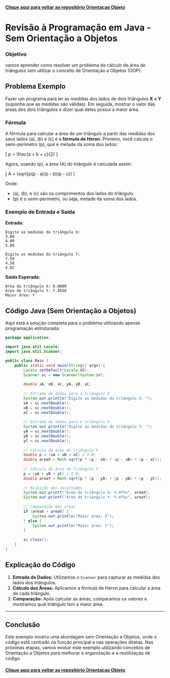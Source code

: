 #### [Clique aqui para voltar ao repositório Orientacao Objeto](https://github.com/gabrielmelim/JAVA/tree/OrientacaoObjeto)
# Revisão à Programação em Java - Sem Orientação a Objetos

### Objetivo
 vamos aprender como resolver um problema de cálculo de área de triângulos sem utilizar o conceito de Orientação a Objetos (OOP). 

## Problema Exemplo
Fazer um programa para ler as medidas dos lados de dois triângulos **X** e **Y** (suponha que as medidas são válidas). Em seguida, mostrar o valor das áreas dos dois triângulos e dizer qual deles possui a maior área.

### Fórmula
A fórmula para calcular a área de um triângulo a partir das medidas dos seus lados \(a\), \(b\) e \(c\) é a **fórmula de Heron**. Primeiro, você calcula o semi-perímetro \(p\), que é metade da soma dos lados:

\[
p = \frac{a + b + c}{2}
\]

Agora, usando \(p\), a área \(A\) do triângulo é calculada assim:

\[
A = \sqrt{p(p - a)(p - b)(p - c)}
\]

Onde:
- \(a\), \(b\), e \(c\) são os comprimentos dos lados do triângulo.
- \(p\) é o semi-perímetro, ou seja, metade da soma dos lados.


### Exemplo de Entrada e Saída

**Entrada:**
```
Digite as medidas do triângulo X:
3.00
4.00
5.00

Digite as medidas do triângulo Y:
7.50
4.58
4.02
```

**Saída Esperada:**
```
Área do triângulo X: 6.0000
Área do triângulo Y: 7.5638
Maior área: Y
```

## Código Java (Sem Orientação a Objetos)

Aqui está a solução completa para o problema utilizando apenas programação estruturada:

```java
package application;

import java.util.Locale;
import java.util.Scanner;

public class Main {
    public static void main(String[] args) {
        Locale.setDefault(Locale.US);
        Scanner sc = new Scanner(System.in);
        
        double xA, xB, xC, yA, yB, yC;
        
        // Entrada de dados para o triângulo X
        System.out.println("Digite as medidas do triângulo X: ");
        xA = sc.nextDouble();
        xB = sc.nextDouble();
        xC = sc.nextDouble();
        
        // Entrada de dados para o triângulo Y
        System.out.println("Digite as medidas do triângulo Y: ");
        yA = sc.nextDouble();
        yB = sc.nextDouble();
        yC = sc.nextDouble();
        
        // Cálculo da área do triângulo X
        double p = (xA + xB + xC) / 2.0;
        double areaX = Math.sqrt(p * (p - xA) * (p - xB) * (p - xC));
        
        // Cálculo da área do triângulo Y
        p = (yA + yB + yC) / 2.0;
        double areaY = Math.sqrt(p * (p - yA) * (p - yB) * (p - yC));
        
        // Exibição dos resultados
        System.out.printf("Área do triângulo X: %.4f%n", areaX);
        System.out.printf("Área do triângulo Y: %.4f%n", areaY);
        
        // Comparação das áreas
        if (areaX > areaY) {
            System.out.println("Maior área: X");
        } else {
            System.out.println("Maior área: Y");
        }
        
        sc.close();
    }
}
```

## Explicação do Código

1. **Entrada de Dados:** Utilizamos o `Scanner` para capturar as medidas dos lados dos triângulos.
2. **Cálculo das Áreas:** Aplicamos a fórmula de Heron para calcular a área de cada triângulo.
3. **Comparação:** Após calcular as áreas, comparamos os valores e mostramos qual triângulo tem a maior área.

---

## Conclusão

Este exemplo mostra uma abordagem sem Orientação a Objetos, onde o código está centrado na função principal e nas operações diretas. Nas próximas etapas, vamos evoluir este exemplo utilizando conceitos de Orientação a Objetos para melhorar a organização e a reutilização de código.

#### [Clique aqui para voltar ao repositório Orientacao Objeto](https://github.com/gabrielmelim/JAVA/tree/OrientacaoObjeto)
